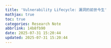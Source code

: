 ```yaml
---
title: 'Vulnerability Lifecycle: 漏洞的前世今生'
mathjax: true
toc: true
categories: Research Note
abbrlink: 14b8fb90
date: 2025-07-31 15:20:44
updated: 2025-07-31 15:20:44
---
```

